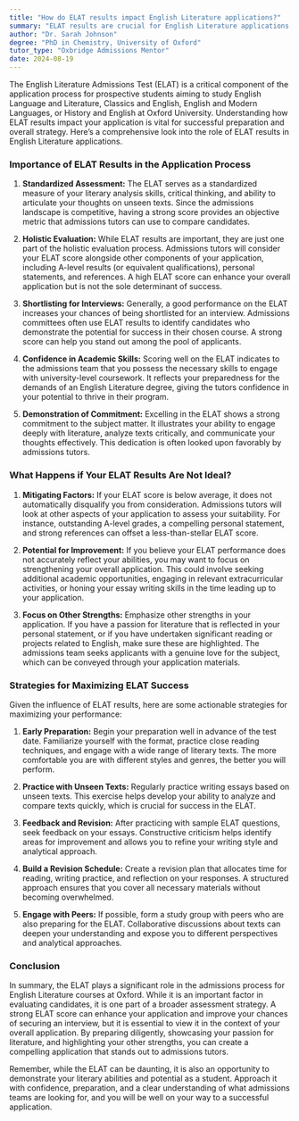 ```yaml
---
title: "How do ELAT results impact English Literature applications?"
summary: "ELAT results are crucial for English Literature applications at Oxford, assessing literary analysis skills and impacting overall admission strategies."
author: "Dr. Sarah Johnson"
degree: "PhD in Chemistry, University of Oxford"
tutor_type: "Oxbridge Admissions Mentor"
date: 2024-08-19
---
```


The English Literature Admissions Test (ELAT) is a critical component of the application process for prospective students aiming to study English Language and Literature, Classics and English, English and Modern Languages, or History and English at Oxford University. Understanding how ELAT results impact your application is vital for successful preparation and overall strategy. Here’s a comprehensive look into the role of ELAT results in English Literature applications.

### Importance of ELAT Results in the Application Process

1. **Standardized Assessment:** 
   The ELAT serves as a standardized measure of your literary analysis skills, critical thinking, and ability to articulate your thoughts on unseen texts. Since the admissions landscape is competitive, having a strong score provides an objective metric that admissions tutors can use to compare candidates.

2. **Holistic Evaluation:**
   While ELAT results are important, they are just one part of the holistic evaluation process. Admissions tutors will consider your ELAT score alongside other components of your application, including A-level results (or equivalent qualifications), personal statements, and references. A high ELAT score can enhance your overall application but is not the sole determinant of success.

3. **Shortlisting for Interviews:**
   Generally, a good performance on the ELAT increases your chances of being shortlisted for an interview. Admissions committees often use ELAT results to identify candidates who demonstrate the potential for success in their chosen course. A strong score can help you stand out among the pool of applicants.

4. **Confidence in Academic Skills:**
   Scoring well on the ELAT indicates to the admissions team that you possess the necessary skills to engage with university-level coursework. It reflects your preparedness for the demands of an English Literature degree, giving the tutors confidence in your potential to thrive in their program.

5. **Demonstration of Commitment:**
   Excelling in the ELAT shows a strong commitment to the subject matter. It illustrates your ability to engage deeply with literature, analyze texts critically, and communicate your thoughts effectively. This dedication is often looked upon favorably by admissions tutors.

### What Happens if Your ELAT Results Are Not Ideal?

1. **Mitigating Factors:**
   If your ELAT score is below average, it does not automatically disqualify you from consideration. Admissions tutors will look at other aspects of your application to assess your suitability. For instance, outstanding A-level grades, a compelling personal statement, and strong references can offset a less-than-stellar ELAT score.

2. **Potential for Improvement:**
   If you believe your ELAT performance does not accurately reflect your abilities, you may want to focus on strengthening your overall application. This could involve seeking additional academic opportunities, engaging in relevant extracurricular activities, or honing your essay writing skills in the time leading up to your application.

3. **Focus on Other Strengths:**
   Emphasize other strengths in your application. If you have a passion for literature that is reflected in your personal statement, or if you have undertaken significant reading or projects related to English, make sure these are highlighted. The admissions team seeks applicants with a genuine love for the subject, which can be conveyed through your application materials.

### Strategies for Maximizing ELAT Success

Given the influence of ELAT results, here are some actionable strategies for maximizing your performance:

1. **Early Preparation:**
   Begin your preparation well in advance of the test date. Familiarize yourself with the format, practice close reading techniques, and engage with a wide range of literary texts. The more comfortable you are with different styles and genres, the better you will perform.

2. **Practice with Unseen Texts:**
   Regularly practice writing essays based on unseen texts. This exercise helps develop your ability to analyze and compare texts quickly, which is crucial for success in the ELAT.

3. **Feedback and Revision:**
   After practicing with sample ELAT questions, seek feedback on your essays. Constructive criticism helps identify areas for improvement and allows you to refine your writing style and analytical approach.

4. **Build a Revision Schedule:**
   Create a revision plan that allocates time for reading, writing practice, and reflection on your responses. A structured approach ensures that you cover all necessary materials without becoming overwhelmed.

5. **Engage with Peers:**
   If possible, form a study group with peers who are also preparing for the ELAT. Collaborative discussions about texts can deepen your understanding and expose you to different perspectives and analytical approaches.

### Conclusion

In summary, the ELAT plays a significant role in the admissions process for English Literature courses at Oxford. While it is an important factor in evaluating candidates, it is one part of a broader assessment strategy. A strong ELAT score can enhance your application and improve your chances of securing an interview, but it is essential to view it in the context of your overall application. By preparing diligently, showcasing your passion for literature, and highlighting your other strengths, you can create a compelling application that stands out to admissions tutors. 

Remember, while the ELAT can be daunting, it is also an opportunity to demonstrate your literary abilities and potential as a student. Approach it with confidence, preparation, and a clear understanding of what admissions teams are looking for, and you will be well on your way to a successful application.
    